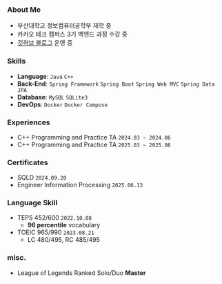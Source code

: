 ### About Me

- 부산대학교 정보컴퓨터공학부 재학 중
- 카카오 테크 캠퍼스 3기 백엔드 과정 수강 중
-  <a href="https://doorcs.github.io" target="_blank">깃허브 블로그</a> 운영 중

<!-- ### Projects -->

### Skills

- **Language**: `Java` `C++`
- **Back-End**: `Spring Framework` `Spring Boot` `Spring Web MVC` `Spring Data JPA`
- **Database**: `MySQL` `SQLite3`
- **DevOps**: `Docker` `Docker Compose`

### Experiences

- C++ Programming and Practice TA `2024.03 ~ 2024.06`
- C++ Programming and Practice TA `2025.03 ~ 2025.06`

<!-- ### Awards -->

### Certificates

- SQLD `2024.09.20`
- Engineer Information Processing <!-- 정보처리기사, 77/100, 회차 합격률 15.1832% --> `2025.06.13`
<!-- ~~AWS 자격증 알아보기!~~ 시험 한번에 $150.. 고민 좀 더 해보기 -->

### Language Skill

- TEPS 452/600 `2022.10.08` <!-- 1점차로 2+급.. -->
  - **96 percentile** vocabulary
- TOEIC 965/990 `2023.08.21`
  - LC 480/495, RC 485/495

### misc.

- League of Legends Ranked Solo/Duo **Master**
